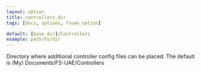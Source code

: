 ```yaml
---
layout: option
title: controllers_dir
tags: [docs, options, fsuae_option]

default: [base_dir]/Controllers
example: path/to/dir
---
```


Directory where additional controller config files can be placed.
The default is (My) Documents/FS-UAE/Controllers
